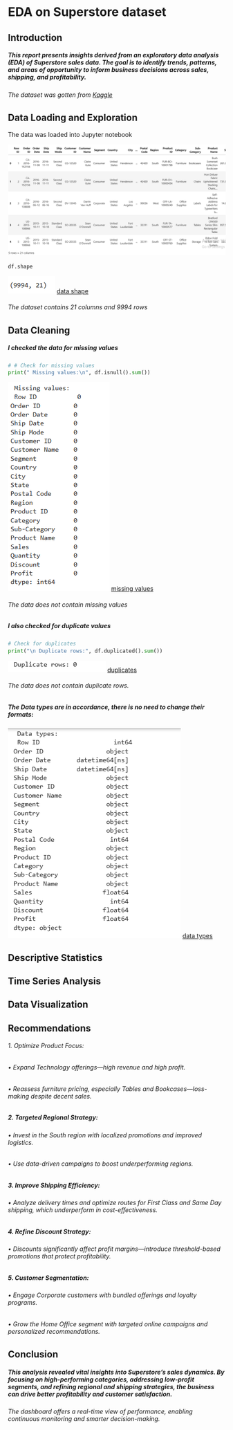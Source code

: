 # EDA on Superstore dataset
## Introduction
##### This report presents insights derived from an exploratory data analysis (EDA) of Superstore sales data. The goal is to identify trends, patterns, and areas of opportunity to inform business decisions across sales, shipping, and profitability.
###### The dataset was gotten from [Kaggle](https://kaggle.com/datasets)

## Data Loading and Exploration
The data was loaded into Jupyter notebook

![data view](https://github.com/omodara12/oibsip_task1/blob/main/assets/images/data%20eploration.png)

```python
df.shape
```
![shape](https://github.com/omodara12/oibsip_task1/blob/main/assets/images/data%20shape.png)
[data shape](https://github.com/omodara12/oibsip_task1/blob/main/assets/images/data%20shape.png)
###### The dataset contains 21 columns and 9994 rows

## Data Cleaning
##### I checked the data for missing values
```python
# # Check for missing values
print(" Missing values:\n", df.isnull().sum())
```

![missing values](https://github.com/omodara12/oibsip_task1/blob/main/assets/images/missing%20values.png)
[missing values](https://github.com/omodara12/oibsip_task1/blob/main/assets/images/missing%20values.png)

###### The data does not contain missing values

##### I also checked for duplicate values
``` python
# Check for duplicates
print("\n Duplicate rows:", df.duplicated().sum())
```

![duplicates values](https://github.com/omodara12/oibsip_task1/blob/main/assets/images/duplicates.png)
[duplicates](https://github.com/omodara12/oibsip_task1/blob/main/assets/images/duplicates.png)

###### The data does not contain duplicate rows.

##### The Data types are in accordance, there is no need to change their formats:
![data types](https://github.com/omodara12/oibsip_task1/blob/main/assets/images/data%20types.png)
[data types](https://github.com/omodara12/oibsip_task1/blob/main/assets/images/data%20types.png)


## Descriptive Statistics

## Time Series Analysis

## Data Visualization

## Recommendations
###### 1. Optimize Product Focus:
###### •	Expand Technology offerings—high revenue and high profit.
###### •	Reassess furniture pricing, especially Tables and Bookcases—loss-making despite decent sales.
##### 2. Targeted Regional Strategy:
###### •	Invest in the South region with localized promotions and improved logistics.
###### •	Use data-driven campaigns to boost underperforming regions.
##### 3. Improve Shipping Efficiency:
###### •	Analyze delivery times and optimize routes for First Class and Same Day shipping, which underperform in cost-effectiveness.
##### 4. Refine Discount Strategy:
###### •	Discounts significantly affect profit margins—introduce threshold-based promotions that protect profitability.
##### 5. Customer Segmentation:
###### •	Engage Corporate customers with bundled offerings and loyalty programs.
###### •	Grow the Home Office segment with targeted online campaigns and personalized recommendations.

## Conclusion
##### This analysis revealed vital insights into Superstore’s sales dynamics. By focusing on high-performing categories, addressing low-profit segments, and refining regional and shipping strategies, the business can drive better profitability and customer satisfaction.
###### The dashboard offers a real-time view of performance, enabling continuous monitoring and smarter decision-making.


